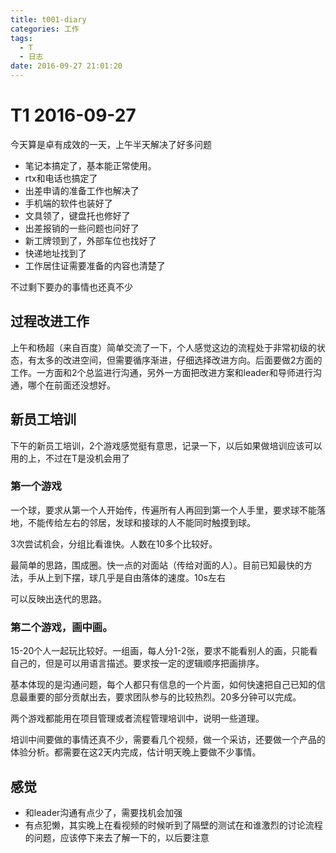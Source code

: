 ```yaml
---
title: t001-diary
categories: 工作
tags:
  - T
  - 日志
date: 2016-09-27 21:01:20
---
```

# T1 2016-09-27
今天算是卓有成效的一天，上午半天解决了好多问题

- 笔记本搞定了，基本能正常使用。
- rtx和电话也搞定了
- 出差申请的准备工作也解决了
- 手机端的软件也装好了
- 文具领了，键盘托也修好了
- 出差报销的一些问题也问好了
- 新工牌领到了，外部车位也找好了
- 快递地址找到了
- 工作居住证需要准备的内容也清楚了

不过剩下要办的事情也还真不少

## 过程改进工作
上午和杨超（来自百度）简单交流了一下，个人感觉这边的流程处于非常初级的状态，有太多的改进空间，但需要循序渐进，仔细选择改进方向。后面要做2方面的工作。一方面和2个总监进行沟通，另外一方面把改进方案和leader和导师进行沟通，哪个在前面还没想好。

## 新员工培训
下午的新员工培训，2个游戏感觉挺有意思，记录一下，以后如果做培训应该可以用的上，不过在T是没机会用了

### 第一个游戏
一个球，要求从第一个人开始传，传遍所有人再回到第一个人手里，要求球不能落地，不能传给左右的邻居，发球和接球的人不能同时触摸到球。

3次尝试机会，分组比看谁快。人数在10多个比较好。

最简单的思路，围成圈。快一点的对面站（传给对面的人）。目前已知最快的方法，手从上到下摆，球几乎是自由落体的速度。10s左右

可以反映出迭代的思路。

### 第二个游戏，画中画。
15-20个人一起玩比较好。一组画，每人分1-2张，要求不能看别人的画，只能看自己的，但是可以用语言描述。要求按一定的逻辑顺序把画排序。

基本体现的是沟通问题，每个人都只有信息的一个片面，如何快速把自己已知的信息最重要的部分贡献出去，要求团队参与的比较热烈。20多分钟可以完成。

两个游戏都能用在项目管理或者流程管理培训中，说明一些道理。

培训中间要做的事情还真不少，需要看几个视频，做一个采访，还要做一个产品的体验分析。都需要在这2天内完成，估计明天晚上要做不少事情。

## 感觉
- 和leader沟通有点少了，需要找机会加强
- 有点犯懒，其实晚上在看视频的时候听到了隔壁的测试在和谁激烈的讨论流程的问题，应该停下来去了解一下的，以后要注意

